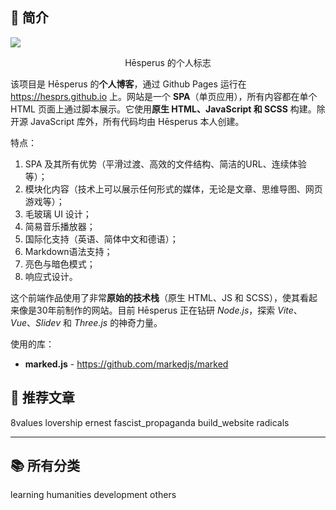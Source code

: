 ## 🎁 简介

<img src="https://img1.tucang.cc/api/image/show/6c24d2f07bf7cdc817e1dc57ecedfb23" style="object-fit: cover; aspect-ratio: 7/4;"/>
<p style="text-align: center">Hēsperus 的个人标志</p>

该项目是 Hēsperus 的**个人博客**，通过 Github Pages 运行在 https://hesprs.github.io 上。网站是一个 **SPA**（单页应用），所有内容都在单个 HTML 页面上通过脚本展示。它使用**原生 HTML、JavaScript 和 SCSS** 构建。除开源 JavaScript 库外，所有代码均由 Hēsperus 本人创建。

特点：
1. SPA 及其所有优势（平滑过渡、高效的文件结构、简洁的URL、连续体验等）；
2. 模块化内容（技术上可以展示任何形式的媒体，无论是文章、思维导图、网页游戏等）；
3. 毛玻璃 UI 设计；
4. 简易音乐播放器；
5. 国际化支持（英语、简体中文和德语）；
6. Markdown语法支持；
7. 亮色与暗色模式；
8. 响应式设计。

这个前端作品使用了非常**原始的技术栈**（原生 HTML、JS 和 SCSS），使其看起来像是30年前制作的网站。目前 Hēsperus 正在钻研 _Node.js_，探索 _Vite_、_Vue_、_Slidev_ 和 _Three.js_ 的神奇力量。

使用的库：
- **marked.js** - https://github.com/markedjs/marked

## 🤩 推荐文章

<div class="directory">
    <article-card>8values</article-card>
    <article-card>lovership</article-card>
    <article-card>ernest</article-card>
    <article-card>fascist_propaganda</article-card>
    <article-card>build_website</article-card>
    <article-card>radicals</article-card>
</div>

---

## 📚 所有分类

<div class="directory">
    <article-card>learning</article-card>
    <article-card>humanities</article-card>
    <article-card>development</article-card>
    <article-card>others</article-card>
</div>